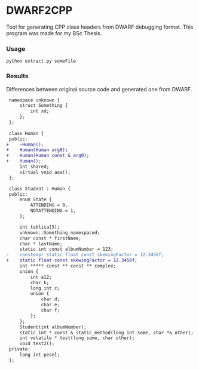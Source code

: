 # DWARF2CPP

Tool for generating CPP class headers from DWARF debugging format. This program was made for my BSc Thesis.

### Usage
```
python extract.py someFile
```

### Results
Differences between original source code and generated one from DWARF.

```diff
 namespace unknown {
     struct Something {
         int xd;
     };
 };
 
 class Human {
 public:
+    ~Human();   
+    Human(Human arg0);  
+    Human(Human const & arg0);  
+    Human();
     int shared;
     virtual void aaa();
 };

 class Student : Human {
 public:
     enum State {	
         ATTENDING = 0,	
         NOTATTENDING = 1,	
     };

     int tablica[5];
     unknown::Something namespaced;
     char const * firstName;
     char * lastName;
     static int const albumNumber = 123;
-    constexpr static float const skewingFactor = 12.3456f;
+    static float const skewingFactor = 12.3456f;
     int ***** const ** const ** complex;
     union {
         int a12;
         char b;
         long int c;
         union {
             char d;
             char e;
             char f;
         };
     };
     Student(int albumNumber);
     static int * const & static_method(long int some, char *& other);
     int volatile * test(long some, char other);
     void test2();
 private:
     long int pesel;
 };
```